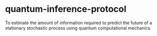 # quantum-inference-protocol
To estimate the amount of information required to predict the future of a stationary stochastic process using quantum computational mechanics.
